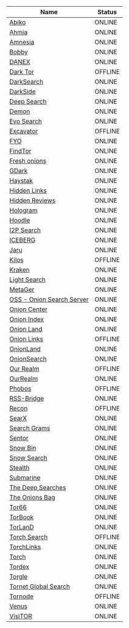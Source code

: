 |Name|Status|
| ------ | ------ |
|[Abiko](http://abikoifawyrftqivkhfxiwdjcdzybumpqrbowtudtwhrhpnykfonyzid.onion/)|ONLINE|
|[Ahmia](http://juhanurmihxlp77nkq76byazcldy2hlmovfu2epvl5ankdibsot4csyd.onion)|ONLINE|
|[Amnesia](http://amnesia7u5odx5xbwtpnqk3edybgud5bmiagu75bnqx2crntw5kry7ad.onion/)|ONLINE|
|[Bobby](http://bobby64o755x3gsuznts6hf6agxqjcz5bop6hs7ejorekbm7omes34ad.onion/index.php)|ONLINE|
|[DANEX](http://danexio627wiswvlpt6ejyhpxl5gla5nt2tgvgm2apj2ofrgm44vbeyd.onion/)|ONLINE|
|[Dark Tor](http://darktorhvabc652txfc575oendhykqcllb7bh7jhhsjduocdlyzdbmqd.onion/hidden.html)|OFFLINE|
|[DarkSearch](http://darkschn4iw2hxvpv2vy2uoxwkvs2padb56t3h4wqztre6upoc5qwgid.onion/)|ONLINE|
|[DarkSide](http://darksid3f3ggicny772rvdmrcgfbtixsyjpdgm6unh5qci6r24ukg4qd.onion/)|ONLINE|
|[Deep Search](http://search7tdrcvri22rieiwgi5g46qnwsesvnubqav2xakhezv4hjzkkad.onion/)|ONLINE|
|[Demon](http://srcdemonm74icqjvejew6fprssuolyoc2usjdwflevbdpqoetw4x3ead.onion)|ONLINE|
|[Evo Search](http://wbr4bzzxbeidc6dwcqgwr3b6jl7ewtykooddsc5ztev3t3otnl45khyd.onion/evo/search.php)|ONLINE|
|[Excavator](http://2fd6cemt4gmccflhm6imvdfvli3nf7zn6rfrwpsy7uhxrgbypvwf5fad.onion)|OFFLINE|
|[FYO](http://fyonionsqkae65mfxsgvp3fu4q2aegdrz3dh5ocjlbjrfybpqywgshad.onion/)|ONLINE|
|[FindTor](http://findtorroveq5wdnipkaojfpqulxnkhblymc7aramjzajcvpptd4rjqd.onion/)|ONLINE|
|[Fresh onions](http://freshonifyfe4rmuh6qwpsexfhdrww7wnt5qmkoertwxmcuvm4woo4ad.onion)|ONLINE|
|[GDark](http://zb2jtkhnbvhkya3d46twv3g7lkobi4s62tjffqmafjibixk6pmq75did.onion)|ONLINE|
|[Haystak](http://haystak5njsmn2hqkewecpaxetahtwhsbsa64jom2k22z5afxhnpxfid.onion/)|ONLINE|
|[Hidden Links](http://wclekwrf2aclunlmuikf2bopusjfv66jlhwtgbiycy5nw524r6ngioid.onion/)|ONLINE|
|[Hidden Reviews](http://u5lyidiw4lpkonoctpqzxgyk6xop7w7w3oho4dzzsi272rwnjhyx7ayd.onion)|ONLINE|
|[Hologram](http://hologramnkycaoyouxst54l64knvmossdapc5k5pmjb5hnrpcodncpad.onion/)|ONLINE|
|[Hoodle](http://nr2dvqdot7yw6b5poyjb7tzot7fjrrweb2fhugvytbbio7ijkrvicuid.onion/)|ONLINE|
|[I2P Search](http://i2poulge3qyo33q4uazlda367okpkczn4rno2vjfetawoghciae6ygad.onion)|ONLINE|
|[ICEBERG](http://iceberget6r64etudtzkyh5nanpdsqnkgav5fh72xtvry3jyu5u2r5qd.onion/)|ONLINE|
|[Jaru](http://jaru27ouaaq262tfbi247a5d7iw57qy2wprts7kroiir2uv7zuznh7yd.onion/)|ONLINE|
|[Kilos](http://mlyusr6htlxsyc7t2f4z53wdxh3win7q3qpxcrbam6jf3dmua7tnzuyd.onion)|OFFLINE|
|[Kraken](http://krakenai2gmgwwqyo7bcklv2lzcvhe7cxzzva2xpygyax5f33oqnxpad.onion/)|ONLINE|
|[Light Search](http://light3232dmbbnigk34aeg2ef3j3uvnwkqsymunadh3to3vg4gpyeyid.onion/)|ONLINE|
|[MetaGer](http://metagerv65pwclop2rsfzg4jwowpavpwd6grhhlvdgsswvo6ii4akgyd.onion)|ONLINE|
|[OSS - Onion Search Server](http://3fzh7yuupdfyjhwt3ugzqqof6ulbcl27ecev33knxe3u7goi3vfn2qqd.onion/oss/)|ONLINE|
|[Onion Center](http://5qqrlc7hw3tsgokkqifb33p3mrlpnleka2bjg7n46vih2synghb6ycid.onion)|ONLINE|
|[Onion Index](http://oniondxjxs2mzjkbz7ldlflenh6huksestjsisc3usxht3wqgk6a62yd.onion/)|ONLINE|
|[Onion Land](http://3bbad7fauom4d6sgppalyqddsqbf5u5p56b5k5uk2zxsy3d6ey2jobad.onion)|ONLINE|
|[Onion Links](http://tor3asjumtsjqjdgrorxjxa2jg2i4ky5qbvarlzwfcauyd4aapdbskyd.onion)|OFFLINE|
|[OnionLand](http://3bbad7fauom4d6sgppalyqddsqbf5u5p56b5k5uk2zxsy3d6ey2jobad.onion/)|ONLINE|
|[OnionSearch](http://searchpxsd4vdpf35uk4ycgxolp732zhs7zr4qgftt6qvmgpo6mukbyd.onion/)|ONLINE|
|[Our Realm](http://ci7lskssaclenp2pf4rt72pptvayudy3u4nv3f6ihhnu224ik4dz7tad.onion)|OFFLINE|
|[OurRealm](http://orealmvxooetglfeguv2vp65a3rig2baq2ljc7jxxs4hsqsrcemkxcad.onion/)|ONLINE|
|[Phobos](http://phobosxilamwcg75xt22id7aywkzol6q6rfl2flipcqoc4e4ahima5id.onion)|OFFLINE|
|[RSS-Bridge](http://mo2s6juoepmoob6d43mic7nctlp4gg66kkh7bdii3vwiwp626h6b2bqd.onion/)|ONLINE|
|[Recon](http://recon222tttn4ob7ujdhbn3s4gjre7netvzybuvbq2bcqwltkiqinhad.onion)|OFFLINE|
|[SearX](http://z5vawdol25vrmorm4yydmohsd4u6rdoj2sylvoi3e3nqvxkvpqul7bqd.onion)|ONLINE|
|[Search Grams](http://grams64rarzrk7rzdaz2fpb7lehcyi7zrrf5kd6w2uoamp7jw2aq6vyd.onion/)|ONLINE|
|[Sentor](http://e27slbec2ykiyo26gfuovaehuzsydffbit5nlxid53kigw3pvz6uosqd.onion)|ONLINE|
|[Snow Bin](http://snowbin45znsonv227ypgbuvpqyaoolxpdg3nhhfznahe3exif6z7tyd.onion/)|ONLINE|
|[Snow Search](http://snowsrchzbc2xdkmgvimetleohpnnnscnsgwmvneizcb34ywwocahiyd.onion/)|ONLINE|
|[Stealth](http://stealth5wfeiuvmtgd2s3m2nx2bb3ywdo2yiklof77xf6emkwjqo53yd.onion/)|ONLINE|
|[Submarine](http://no6m4wzdexe3auiupv2zwif7rm6qwxcyhslkcnzisxgeiw6pvjsgafad.onion)|ONLINE|
|[The Deep Searches](http://searchgf7gdtauh7bhnbyed4ivxqmuoat3nm6zfrg3ymkq6mtnpye3ad.onion)|ONLINE|
|[The Onions Bag](http://on62jjkocppf3alrznspngqt4v7emcyxcxz4r5cq5pwnajyshr2u4uqd.onion/onionbag/)|ONLINE|
|[Tor66](http://tor66sewebgixwhcqfnp5inzp5x5uohhdy3kvtnyfxc2e5mxiuh34iid.onion)|ONLINE|
|[TorBook](http://torbookp6ougjm42lzt4gzki3ozprktiekhqydwavp26d5m3ewjr3fad.onion/)|ONLINE|
|[TorLanD](http://torlgu6zhhtwe73fdu76uiswgnkfvukqfujofxjfo7vzoht2rndyhxyd.onion/)|ONLINE|
|[Torch Search](http://xmh57jrknzkhv6y3ls3ubitzfqnkrwxhopf5aygthi7d6rplyvk3noyd.onion)|OFFLINE|
|[TorchLinks](http://torchlu7soq4akgqojbby4fgfwsxyppjdlzry2qtn7lbghfalxurbjad.onion)|ONLINE|
|[Torch](http://torchqsxkllrj2eqaitp5xvcgfeg3g5dr3hr2wnuvnj76bbxkxfiwxqd.onion)|ONLINE|
|[Tordex](http://tordexu73joywapk2txdr54jed4imqledpcvcuf75qsas2gwdgksvnyd.onion/)|ONLINE|
|[Torgle](http://iy3544gmoeclh5de6gez2256v6pjh4omhpqdh2wpeeppjtvqmjhkfwad.onion/torgle/)|ONLINE|
|[Tornet Global Search](http://xcprh4cjas33jnxgs3zhakof6mctilfxigwjcsevdfap7vtyj57lmjad.onion/tgs/)|ONLINE|
|[Tornode](http://e6wzjohnxejirqa2sgridvymv2jxhrqdfuyxvoxp3xpqh7kr4kbwpwad.onion)|OFFLINE|
|[Venus](http://venusoseaqnafjvzfmrcpcq6g47rhd7sa6nmzvaa4bj5rp6nm5jl7gad.onion/)|ONLINE|
|[VisiTOR](http://uzowkytjk4da724giztttfly4rugfnbqkexecotfp5wjc2uhpykrpryd.onion/search/)|ONLINE|

